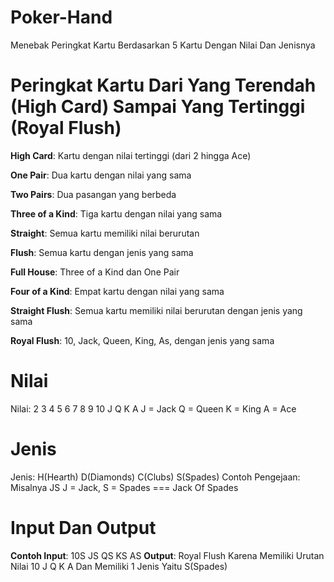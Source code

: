 # Poker-Hand
Menebak Peringkat Kartu Berdasarkan 5 Kartu Dengan Nilai Dan Jenisnya

# Peringkat Kartu Dari Yang Terendah (High Card) Sampai Yang Tertinggi (Royal Flush)
**High Card**: Kartu dengan nilai tertinggi (dari 2 hingga Ace)

**One Pair**: Dua kartu dengan nilai yang sama

**Two Pairs**: Dua pasangan yang berbeda

**Three of a Kind**: Tiga kartu dengan nilai yang sama

**Straight**: Semua kartu memiliki nilai berurutan

**Flush**: Semua kartu dengan jenis yang sama

**Full House**: Three of a Kind dan One Pair

**Four of a Kind**: Empat kartu dengan nilai yang sama

**Straight Flush**: Semua kartu memiliki nilai berurutan dengan jenis yang sama

**Royal Flush**: 10, Jack, Queen, King, As, dengan jenis yang sama

# Nilai
Nilai: 2 3 4 5 6 7 8 9 10 J Q K A
J = Jack
Q = Queen
K = King
A = Ace

# Jenis
Jenis: H(Hearth) D(Diamonds) C(Clubs) S(Spades)
Contoh Pengejaan: Misalnya JS
J = Jack, S = Spades === Jack Of Spades

# Input Dan Output
**Contoh Input**: 10S JS QS KS AS
**Output**: Royal Flush
Karena Memiliki Urutan Nilai 10 J Q K A Dan Memiliki 1 Jenis Yaitu S(Spades)
